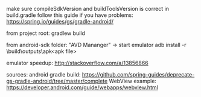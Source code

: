 make sure compileSdkVersion and buildToolsVersion is correct in build.gradle
follow this guide if you have problems: https://spring.io/guides/gs/gradle-android/

from project root:
    gradlew build

from android-sdk folder:
    "AVD Mananger" -> start emulator
        adb install -r <project root>\build\outputs\apk\<apk file>
        
        
emulator speedup: http://stackoverflow.com/a/13856866

sources:
android gradle build: https://github.com/spring-guides/deprecate-gs-gradle-android/tree/master/complete
WebView example: https://developer.android.com/guide/webapps/webview.html